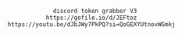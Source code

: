                               discord token grabber V3 
                            https://gofile.io/d/JEFtoz
                 https://youtu.be/dJbJWy7PkPQ?si=QoGEXYUtnovWGmkj
